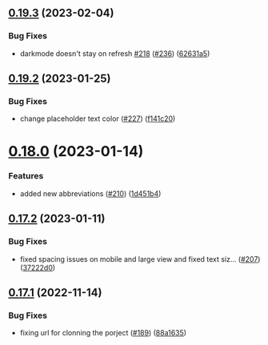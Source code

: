 ## [0.19.3](https://github.com/Njong392/Abbreve/compare/v0.19.2...v0.19.3) (2023-02-04)


### Bug Fixes

* darkmode doesn't stay on refresh [#218](https://github.com/Njong392/Abbreve/issues/218) ([#236](https://github.com/Njong392/Abbreve/issues/236)) ([62631a5](https://github.com/Njong392/Abbreve/commit/62631a539271c5673f97519bed1d905ccfc2daf7))



## [0.19.2](https://github.com/Njong392/Abbreve/compare/v0.18.0...v0.19.2) (2023-01-25)


### Bug Fixes

* change placeholder text color ([#227](https://github.com/Njong392/Abbreve/issues/227)) ([f141c20](https://github.com/Njong392/Abbreve/commit/f141c2008032f88473a87917a5c205a95ede87b3))



# [0.18.0](https://github.com/Njong392/Abbreve/compare/v0.17.2...v0.18.0) (2023-01-14)


### Features

* added new abbreviations ([#210](https://github.com/Njong392/Abbreve/issues/210)) ([1d451b4](https://github.com/Njong392/Abbreve/commit/1d451b4df69b85e4de80a4c40a73a4256d01d0b3))



## [0.17.2](https://github.com/Njong392/Abbreve/compare/v0.17.1...v0.17.2) (2023-01-11)


### Bug Fixes

* fixed spacing issues on mobile and large view and fixed text siz… ([#207](https://github.com/Njong392/Abbreve/issues/207)) ([37222d0](https://github.com/Njong392/Abbreve/commit/37222d053fa7aa2ad789eb2ed50255b319ff4341))



## [0.17.1](https://github.com/Njong392/Abbreve/compare/v0.17.0...v0.17.1) (2022-11-14)


### Bug Fixes

* fixing url for clonning the porject ([#189](https://github.com/Njong392/Abbreve/issues/189)) ([88a1635](https://github.com/Njong392/Abbreve/commit/88a163529e73daee349ea101708783b96fb9cfc2))



